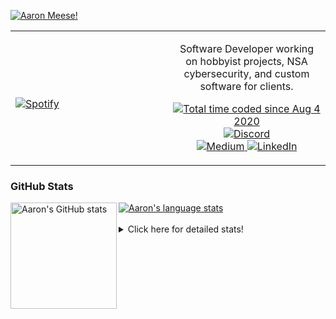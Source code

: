 [![Aaron Meese!](https://user-images.githubusercontent.com/17814535/88975338-a2aabf00-d27f-11ea-963f-8a19608716b4.png)](https://github.com/ajmeese7/readme-ascii "README ASCII")

<!-- Modified from project here: https://github.com/novatorem/novatorem -->
<table width="100%"> 
  <tr>
  <td width="50%">
      
&nbsp; <br> [![Spotify](https://ajmeese7.vercel.app/api/spotify)](https://open.spotify.com/user/ajmeese)

  </td>
  <td width="50%">
    <p align="center">
    Software Developer working on hobbyist projects, NSA cybersecurity, and custom software for clients.
    </p>
    <p align="center">
      <a href="https://wakatime.com/@f726891d-3b02-46cd-9b60-e8c59f9e2b14">
        <img src="https://wakatime.com/badge/user/f726891d-3b02-46cd-9b60-e8c59f9e2b14.svg" alt="Total time coded since Aug 4 2020" title="WakaTime" />
      </a>
      <a href="http://link.aaronmeese.com/discord">
        <img src="https://img.shields.io/badge/discord-ajmeese7%234835-369?style=flat-square&logo=discord&logoColor=white&color=purple" alt="Discord" title="Discord">
      </a>
      <br />
      <a href="https://link.aaronmeese.com/medium">
        <img src="https://img.shields.io/badge/medium-ajmeese7-1DB954?style=flat-square&logo=medium&logoColor=white" alt="Medium" title="Medium">
      </a>
      <a href="https://link.aaronmeese.com/linkedin">
        <img src="https://img.shields.io/badge/linkedIn-aaronmeese-1DB954?style=flat-square&logo=linkedin&logoColor=white&color=blue" alt="LinkedIn" title="LinkedIn">
      </a>
    </p>
  </td>

</table>

[//]: <> (The `&nbsp;` is to have Aphelion take up more space)

### GitHub Stats ###

<a href="https://profile-summary-for-github.com/user/ajmeese7">
  <img align="left" height="170px" src="https://github-readme-stats.vercel.app/api?username=ajmeese7&show_icons=true&line_height=27&count_private=true" alt="Aaron's GitHub stats"/>
  <img src="https://github-readme-stats.vercel.app/api/top-langs/?username=ajmeese7&hide_langs_below=5&layout=compact" alt="Aaron's language stats"/>
</a>

<br />
<br />
<details>
<summary>Click here for detailed stats!</summary>

### :zap: Recent Activity
<!--START_SECTION:activity-->
1. ❗️ Opened issue [#1](https://github.com/meeseOS/hexells/issues/1) in [meeseOS/hexells](https://github.com/meeseOS/hexells)
2. 💪 Opened PR [#194](https://github.com/DustinBrett/daedalOS/pull/194) in [DustinBrett/daedalOS](https://github.com/DustinBrett/daedalOS)
3. 🗣 Commented on [#63](https://github.com/meese-enterprises/meeseOS/issues/63) in [meese-enterprises/meeseOS](https://github.com/meese-enterprises/meeseOS)
4. ❗️ Closed issue [#63](https://github.com/meese-enterprises/meeseOS/issues/63) in [meese-enterprises/meeseOS](https://github.com/meese-enterprises/meeseOS)
5. ❗️ Opened issue [#108](https://github.com/meese-enterprises/meeseOS/issues/108) in [meese-enterprises/meeseOS](https://github.com/meese-enterprises/meeseOS)
<!--END_SECTION:activity-->

### 🧐 Waka Stats
<!--START_SECTION:waka-->
![Code Time](http://img.shields.io/badge/Code%20Time-1%2C238%20hrs%2055%20mins-blue)

**🐱 My GitHub Data** 

> 🏆 1,087 Contributions in the Year 2022
 > 
> 📦 197.4 kB Used in GitHub's Storage 
 > 
> 💼 Opted to Hire
 > 
> 📜 81 Public Repositories 
 > 
> 🔑 29 Private Repositories  
 > 
**I'm an Early 🐤** 

```text
🌞 Morning    174 commits    █████░░░░░░░░░░░░░░░░░░░░   21.07% 
🌆 Daytime    310 commits    █████████░░░░░░░░░░░░░░░░   37.53% 
🌃 Evening    331 commits    ██████████░░░░░░░░░░░░░░░   40.07% 
🌙 Night      11 commits     ░░░░░░░░░░░░░░░░░░░░░░░░░   1.33%

```
📅 **I'm Most Productive on Sunday** 

```text
Monday       126 commits    ███░░░░░░░░░░░░░░░░░░░░░░   15.25% 
Tuesday      133 commits    ████░░░░░░░░░░░░░░░░░░░░░   16.1% 
Wednesday    87 commits     ██░░░░░░░░░░░░░░░░░░░░░░░   10.53% 
Thursday     119 commits    ███░░░░░░░░░░░░░░░░░░░░░░   14.41% 
Friday       87 commits     ██░░░░░░░░░░░░░░░░░░░░░░░   10.53% 
Saturday     120 commits    ███░░░░░░░░░░░░░░░░░░░░░░   14.53% 
Sunday       154 commits    ████░░░░░░░░░░░░░░░░░░░░░   18.64%

```


📊 **This Week I Spent My Time On** 

```text
⌚︎ Time Zone: America/New_York

💬 Programming Languages: 
JavaScript               12 hrs 13 mins      ██████████████████░░░░░░░   73.79% 
Python                   1 hr 22 mins        ██░░░░░░░░░░░░░░░░░░░░░░░   8.33% 
Markdown                 57 mins             █░░░░░░░░░░░░░░░░░░░░░░░░   5.75% 
YAML                     45 mins             █░░░░░░░░░░░░░░░░░░░░░░░░   4.57% 
JSON                     23 mins             ░░░░░░░░░░░░░░░░░░░░░░░░░   2.35%

🐱‍💻 Projects: 
aaronmeese.com           11 hrs 44 mins      █████████████████░░░░░░░░   70.89% 
medium-highlight-export  1 hr 8 mins         █░░░░░░░░░░░░░░░░░░░░░░░░   6.85% 
dotenv-json              55 mins             █░░░░░░░░░░░░░░░░░░░░░░░░   5.57% 
osjs-server              47 mins             █░░░░░░░░░░░░░░░░░░░░░░░░   4.8% 
vault                    45 mins             █░░░░░░░░░░░░░░░░░░░░░░░░   4.57%

```

**I Mostly Code in JavaScript** 

```text
JavaScript               32 repos            ████████████░░░░░░░░░░░░░   47.76% 
HTML                     9 repos             ███░░░░░░░░░░░░░░░░░░░░░░   13.43% 
Python                   6 repos             ██░░░░░░░░░░░░░░░░░░░░░░░   8.96% 
Java                     4 repos             █░░░░░░░░░░░░░░░░░░░░░░░░   5.97% 
CSS                      3 repos             █░░░░░░░░░░░░░░░░░░░░░░░░   4.48%

```



 Last Updated on 01/09/2022 00:07:23 UTC
<!--END_SECTION:waka-->
</details>
